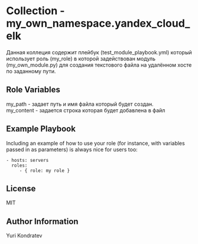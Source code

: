 Collection - my_own_namespace.yandex_cloud_elk 
=========

Данная коллеция содержит плейбук (test_module_playbook.yml) который использует роль (my_role) в которой задействован модуль (my_own_module.py) для создания текстового файла на удалённом хосте по заданному пути.


Role Variables
--------------
my_path - задает путь и имя файла который будет создан.  
my_content - задается строка которая будет добавлена в файл



Example Playbook
----------------

Including an example of how to use your role (for instance, with variables passed in as parameters) is always nice for users too:

    - hosts: servers
      roles:
         - { role: my role }

License
-------

MIT

Author Information
------------------

Yuri Kondratev
